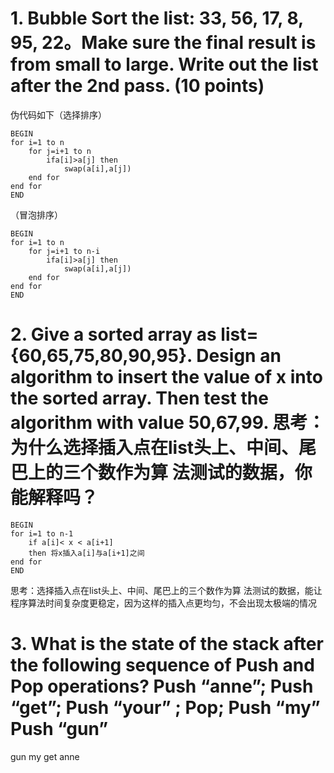 # 1. Bubble Sort the list: 33, 56, 17, 8, 95, 22。Make sure the final result is from small to large. Write out the list after the 2nd pass. (10 points) 
伪代码如下（选择排序）
```
BEGIN
for i=1 to n
    for j=i+1 to n
        ifa[i]>a[j] then
            swap(a[i],a[j])
    end for
end for
END
```  

（冒泡排序）
```
BEGIN
for i=1 to n
    for j=i+1 to n-i
        ifa[i]>a[j] then
            swap(a[i],a[j])
    end for
end for
END
```


# 2. Give a sorted array as list={60,65,75,80,90,95}. Design an algorithm to insert the value of x into the sorted array. Then test the algorithm with value 50,67,99. 思考：为什么选择插入点在list头上、中间、尾巴上的三个数作为算 法测试的数据，你能解释吗？
```
BEGIN
for i=1 to n-1
    if a[i]< x < a[i+1]
    then 将x插入a[i]与a[i+1]之间
end for
END
```
思考：选择插入点在list头上、中间、尾巴上的三个数作为算 法测试的数据，能让程序算法时间复杂度更稳定，因为这样的插入点更均匀，不会出现太极端的情况       
# 3. What is the state of the stack after the following sequence of Push and Pop operations? Push “anne”; Push “get”; Push “your” ; Pop; Push “my” Push “gun” 

gun my get anne